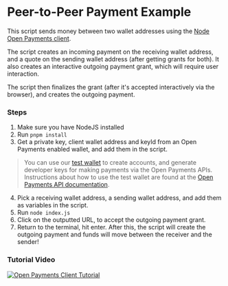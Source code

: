 # Peer-to-Peer Payment Example

This script sends money between two wallet addresses using the [Node Open Payments client](https://github.com/interledger/open-payments-node/tree/main/packages/open-payments).

The script creates an incoming payment on the receiving wallet address, and a quote on the sending wallet address (after getting grants for both). It also creates an interactive outgoing payment grant, which will require user interaction.

The script then finalizes the grant (after it's accepted interactively via the browser), and creates the outgoing payment.

### Steps

1. Make sure you have NodeJS installed
2. Run `pnpm install`
3. Get a private key, client wallet address and keyId from an Open Payments enabled wallet, and add them in the script.

> You can use our [test wallet](https://wallet.interledger-test.dev) to create accounts, and generate developer keys for making payments via the Open Payments APIs. Instructions about how to use the test wallet are found at the [Open Payments API documentation](https://openpayments.dev/sdk/before-you-begin/).

4. Pick a receiving wallet address, a sending wallet address, and add them as variables in the script.
5. Run `node index.js`
6. Click on the outputted URL, to accept the outgoing payment grant.
7. Return to the terminal, hit enter. After this, the script will create the outgoing payment and funds will move between the receiver and the sender!

### Tutorial Video

[![Open Payments Client Tutorial](https://img.youtube.com/vi/N9ggNr23FYc/0.jpg)](https://www.youtube.com/watch?v=N9ggNr23FYc)
